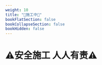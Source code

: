 ```yaml
---
weight: 10
title: "🚧施工中🚧"
bookFlatSection: false
bookCollapseSection: false
bookHidden: false
---
```


# ⚠️安全施工 人人有责⚠️